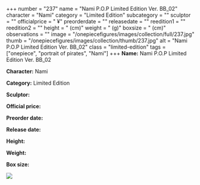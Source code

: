 +++
number = "237"
name = "Nami P.O.P Limited Edition Ver. BB_02"
character = "Nami"
category = "Limited Edition"
subcategory = ""
sculptor = ""
officialprice = " ¥"
preorderdate = ""
releasedate = ""
reedition1 = ""
reedition2 = ""
height = " (cm)"
weight = " (g)"
boxsize = " (cm)"
observations = ""
image = "/onepiecefigures/images/collection/full/237.jpg"
thumb = "/onepiecefigures/images/collection/thumb/237.jpg"
alt = "Nami P.O.P Limited Edition Ver. BB_02"
class = "limited-edition"
tags = ["onepiece", "portrait of pirates",  "Nami"]
+++
**Name:** Nami P.O.P Limited Edition Ver. BB_02

**Character:** Nami

**Category:** Limited Edition 

**Sculptor:** 

**Official price:** 

**Preorder date:** 

**Release date:** 

**Height:** 

**Weight:** 

**Box size:** 

<img src="/onepiecefigures/images/collection/thumb/237.jpg">